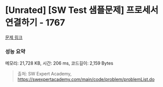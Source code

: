 # [Unrated] [SW Test 샘플문제] 프로세서 연결하기 - 1767 

[문제 링크](https://swexpertacademy.com/main/code/problem/problemDetail.do?contestProbId=AV4suNtaXFEDFAUf) 

### 성능 요약

메모리: 21,728 KB, 시간: 206 ms, 코드길이: 2,159 Bytes



> 출처: SW Expert Academy, https://swexpertacademy.com/main/code/problem/problemList.do